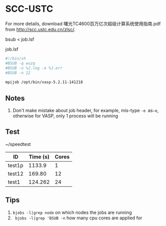 # SCC-USTC

For more details, download 曙光TC4600百万亿次超级计算系统使用指南.pdf from http://scc.ustc.edu.cn/zlsc/.

bsub < job.lsf

job.lsf
```sh
#!/bin/sh
#BSUB -q wuzq
#BSUB -o %J.log -e %J.err
#BSUB -n 12
 
mpijob /opt/bin/vasp-5.2.11-141218 
```

## Notes
1. Don't make mistake about job header, for example, mis-type `-e `as`−e`, otherwise for VASP, only 1 process will be running

## Test

~/speedtest

| ID | Time (s) | Cores |
| -- | -- | -- |
| test1p | 1133.9| 1 |
| test12 | 169.80 | 12 |
| test1 | 124.262 | 24 |
 

## Tips
1. `bjobs -l|grep node` on which nodes the jobs are running
2. ` bjobs -l|grep 'BSUB -n` how many cpu cores are applied for